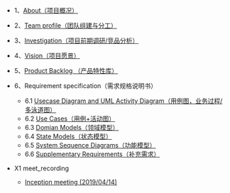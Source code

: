 * 1、[About（项目概况）]()
* 2、[Team profile（团队组建与分工）]()
* 3、[Investigation（项目前期调研/竞品分析）]()
* 4、[Vision（项目愿景）](Vision.md)
* 5、[Product Backlog （产品特性库）]()
* 6、Requirement specification（需求规格说明书）
    * 6.1 [Usecase Diagram and UML Activity Diagram（用例图，业务过程/多泳道图）]()
    * 6.2 [Use Cases（用例+活动图）]()
    * 6.3 [Domian Models（领域模型）]()
    * 6.4 [State Models（状态模型）]()
    * 6.5 [System Sequence Diagrams（功能模型）]()
    * 6.6 [Supplementary Requirements（补充需求）]()

* X1 meet_recording
    - [Inception meeting (2019/04/14)](MeetingRecords/Inception-meeting.md)
